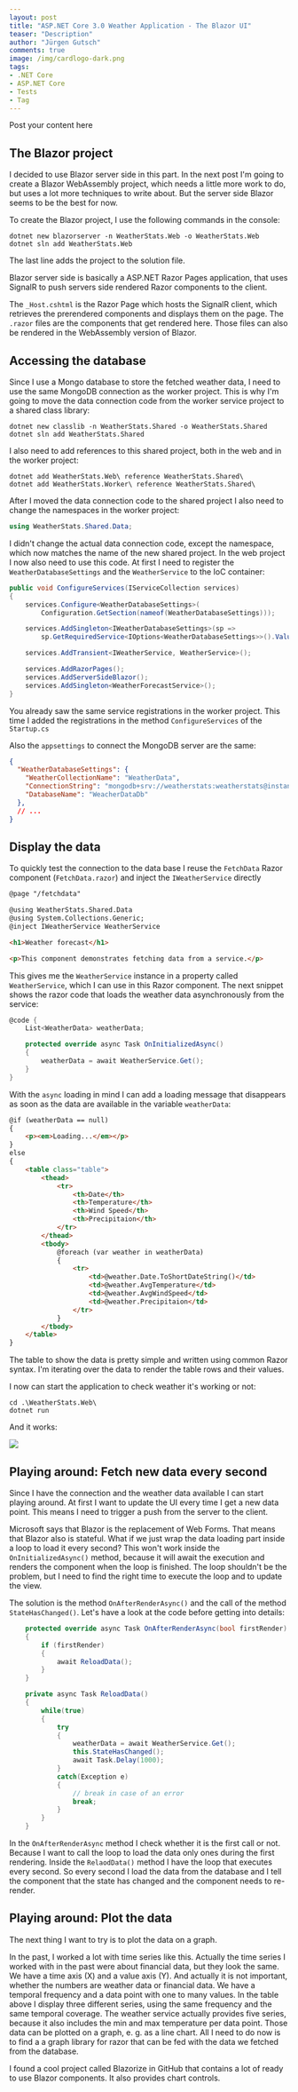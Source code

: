 ```yaml
---
layout: post
title: "ASP.NET Core 3.0 Weather Application - The Blazor UI"
teaser: "Description"
author: "Jürgen Gutsch"
comments: true
image: /img/cardlogo-dark.png
tags: 
- .NET Core
- ASP.NET Core
- Tests
- Tag
---
```


Post your content here





## The Blazor project

I decided to use Blazor server side in this part. In the next post I'm going to create a Blazor WebAssembly project, which needs a little more work to do, but uses a lot more techniques to write about. But the server side Blazor seems to be the best for now.

To create the Blazor project, I use the following commands in the console:

~~~shell
dotnet new blazorserver -n WeatherStats.Web -o WeatherStats.Web
dotnet sln add WeatherStats.Web
~~~

The last line adds the project to the solution file.

Blazor server side is basically a ASP.NET Razor Pages application, that uses SignalR to push servers side rendered Razor components to the client.

The `_Host.cshtml` is the Razor Page which hosts the SignalR client, which retrieves the prerendered components and displays them on the page. The `.razor` files are the components that get rendered here. Those files can also be rendered in the WebAssembly version of Blazor.

## Accessing the database

Since I use a Mongo database to store the fetched weather data, I need to use the same MongoDB connection as the worker project. This is why I'm going to move the data connection code from the worker service project to a shared class library: 

~~~ shell
dotnet new classlib -n WeatherStats.Shared -o WeatherStats.Shared
dotnet sln add WeatherStats.Shared
~~~

I also need to add references to this shared project, both in the web and in the worker project:

~~~shell
dotnet add WeatherStats.Web\ reference WeatherStats.Shared\
dotnet add WeatherStats.Worker\ reference WeatherStats.Shared\
~~~

After I moved the data connection code to the shared project I also need to change the namespaces in the worker project:

~~~csharp
using WeatherStats.Shared.Data;
~~~

I didn't change the actual data connection code, except the namespace, which now matches the name of the new shared project. In the web project I now also need to use this code. At first I need to register the `WeatherDatabaseSettings` and the `WeatherService` to the IoC container:

~~~csharp
public void ConfigureServices(IServiceCollection services)
{
    services.Configure<WeatherDatabaseSettings>(
        Configuration.GetSection(nameof(WeatherDatabaseSettings)));

    services.AddSingleton<IWeatherDatabaseSettings>(sp =>
        sp.GetRequiredService<IOptions<WeatherDatabaseSettings>>().Value);

    services.AddTransient<IWeatherService, WeatherService>();

    services.AddRazorPages();
    services.AddServerSideBlazor();
    services.AddSingleton<WeatherForecastService>();
}
~~~

You already saw the same service registrations in the worker project. This time I added the registrations in the method `ConfigureServices` of the `Startup.cs` 

Also the `appsettings` to connect the MongoDB server are the same:

~~~json
{
  "WeatherDatabaseSettings": {
    "WeatherCollectionName": "WeatherData",
    "ConnectionString": "mongodb+srv://weatherstats:weatherstats@instancename.azure.mongodb.net/test?retryWrites=true&w=majority",
    "DatabaseName": "WeacherDataDb"
  },
  // ...
}
~~~

## Display the data

To quickly test the connection to the data base I reuse the `FetchData` Razor component (`FetchData.razor`) and inject the `IWeatherService` directly

~~~ html
@page "/fetchdata"

@using WeatherStats.Shared.Data
@using System.Collections.Generic;
@inject IWeatherService WeatherService

<h1>Weather forecast</h1>

<p>This component demonstrates fetching data from a service.</p>
~~~

This gives me the `WeatherService` instance in a property called `WeatherService`, which I can use in this Razor component. The next snippet shows the razor code that loads the weather data asynchronously from the service:

~~~ csharp
@code {
    List<WeatherData> weatherData;

    protected override async Task OnInitializedAsync()
    {
        weatherData = await WeatherService.Get();
    }
}
~~~

With the `async` loading in mind I can add a loading message that disappears as soon as the data are available in the variable `weatherData`:

~~~html
@if (weatherData == null)
{
    <p><em>Loading...</em></p>
}
else
{
    <table class="table">
        <thead>
            <tr>
                <th>Date</th>
                <th>Temperature</th>
                <th>Wind Speed</th>
                <th>Precipitaion</th>
            </tr>
        </thead>
        <tbody>
            @foreach (var weather in weatherData)
            {
                <tr>
                    <td>@weather.Date.ToShortDateString()</td>
                    <td>@weather.AvgTemperature</td>
                    <td>@weather.AvgWindSpeed</td>
                    <td>@weather.Precipitaion</td>
                </tr>
            }
        </tbody>
    </table>
}
~~~

The table to show the data is pretty simple and written using common Razor syntax. I'm iterating over the data to render the table rows and their values.

I now can start the application to check weather it's working or not:

~~~shell
cd .\WeatherStats.Web\
dotnet run
~~~

And it works:

![](../img/weatherstats/weathertable.png)



## Playing around: Fetch new data every second

Since I have the connection and the weather data available I can start playing around. At first I want to update the UI every time I get a new data point. This means I need to trigger a push from the server to the client. 

Microsoft says that Blazor is the replacement of Web Forms. That means that Blazor also is stateful. What if we just wrap the data loading part inside a loop to load it every second? This won't work inside the `OnInitializedAsync()` method, because it will await the execution and renders the component when the loop is finished. The loop shouldn't be the problem, but I need to find the right time to execute the loop and to update the view.

The solution is the method `OnAfterRenderAsync()` and the call of the method `StateHasChanged()`. Let's have a look at the code before getting into details:

~~~ csharp
    protected override async Task OnAfterRenderAsync(bool firstRender)
    {
        if (firstRender)
        {
            await ReloadData();
        }
    }

    private async Task ReloadData()
    {
        while(true)
        {
            try
            {
                weatherData = await WeatherService.Get();
                this.StateHasChanged();            
                await Task.Delay(1000);
            }
            catch(Exception e)
            {
                // break in case of an error 
                break;
            }  
        }
    }
~~~

In the `OnAfterRenderAsync` method I check whether it is the first call or not. Because I  want to call the loop to load the data only ones during the first rendering. Inside the `RelaodData()` method I have the loop that executes every second. So every second I load the data from the database and I tell the component that the state has changed and the component needs to re-render.

## Playing around: Plot the data

The next thing I want to try is to plot the data on a graph.

In the past, I worked a lot with time series like this. Actually the time series I worked with in the past were about financial data, but they look the same. We have a time axis (X) and a value axis (Y). And actually it is not important, whether the numbers are weather data or financial data. We have a temporal frequency and a data point with one to many values. In the table above I display three different series, using the same frequency and the same temporal coverage. The weather service actually provides five series, because it also includes the min and max temperature per data point. Those data can be plotted on a graph, e. g. as a line chart. All I need to do now is to find a a graph library for razor that can be fed with the data we fetched from the database.

I found a cool project called Blazorize in GitHub that contains a lot of ready to use Blazor components. It also provides chart controls.

